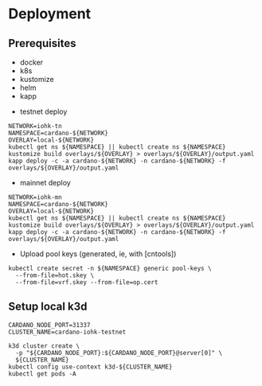 # Deployment

## Prerequisites

- docker
- k8s
- kustomize
- helm
- kapp

* testnet deploy
```
NETWORK=iohk-tn
NAMESPACE=cardano-${NETWORK}
OVERLAY=local-${NETWORK}
kubectl get ns ${NAMESPACE} || kubectl create ns ${NAMESPACE}
kustomize build overlays/${OVERLAY} > overlays/${OVERLAY}/output.yaml
kapp deploy -c -a cardano-${NETWORK} -n cardano-${NETWORK} -f overlays/${OVERLAY}/output.yaml
```
* mainnet deploy
```
NETWORK=iohk-mn
NAMESPACE=cardano-${NETWORK}
OVERLAY=local-${NETWORK}
kubectl get ns ${NAMESPACE} || kubectl create ns ${NAMESPACE}
kustomize build overlays/${OVERLAY} > overlays/${OVERLAY}/output.yaml
kapp deploy -c -a cardano-${NETWORK} -n cardano-${NETWORK} -f overlays/${OVERLAY}/output.yaml
```
* Upload pool keys (generated, ie, with [cntools])
```
kubectl create secret -n ${NAMESPACE} generic pool-keys \
  --from-file=hot.skey \
  --from-file=vrf.skey --from-file=op.cert
```


## Setup local k3d

```
CARDANO_NODE_PORT=31337
CLUSTER_NAME=cardano-iohk-testnet

k3d cluster create \
  -p "${CARDANO_NODE_PORT}:${CARDANO_NODE_PORT}@server[0]" \
  ${CLUSTER_NAME}
kubectl config use-context k3d-${CLUSTER_NAME}
kubectl get pods -A
```


